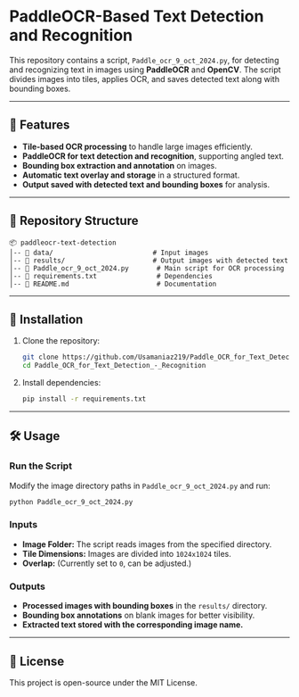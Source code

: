 
# **PaddleOCR-Based Text Detection and Recognition**

This repository contains a script, `Paddle_ocr_9_oct_2024.py`, for detecting and recognizing text in images using **PaddleOCR** and **OpenCV**. The script divides images into tiles, applies OCR, and saves detected text along with bounding boxes.

---

## **📌 Features**
- **Tile-based OCR processing** to handle large images efficiently.
- **PaddleOCR for text detection and recognition**, supporting angled text.
- **Bounding box extraction and annotation** on images.
- **Automatic text overlay and storage** in a structured format.
- **Output saved with detected text and bounding boxes** for analysis.

---

## **📂 Repository Structure**
```
📦 paddleocr-text-detection
│-- 📂 data/                         # Input images
│-- 📂 results/                      # Output images with detected text
│-- 📜 Paddle_ocr_9_oct_2024.py       # Main script for OCR processing
│-- 📜 requirements.txt               # Dependencies
│-- 📜 README.md                      # Documentation
```

---

## **🚀 Installation**
1. Clone the repository:
   ```bash
   git clone https://github.com/Usamaniaz219/Paddle_OCR_for_Text_Detection_-_Recognition.git 
   cd Paddle_OCR_for_Text_Detection_-_Recognition
   ```
2. Install dependencies:
   ```bash
   pip install -r requirements.txt
   ```

---

## **🛠️ Usage**
### **Run the Script**
Modify the image directory paths in `Paddle_ocr_9_oct_2024.py` and run:
```bash
python Paddle_ocr_9_oct_2024.py
```

### **Inputs**
- **Image Folder:** The script reads images from the specified directory.
- **Tile Dimensions:** Images are divided into `1024x1024` tiles.
- **Overlap:** (Currently set to `0`, can be adjusted.)

### **Outputs**
- **Processed images with bounding boxes** in the `results/` directory.
- **Bounding box annotations** on blank images for better visibility.
- **Extracted text stored with the corresponding image name.**

---

## **📜 License**
This project is open-source under the MIT License.




